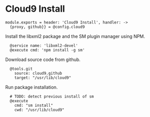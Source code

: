 
# Cloud9 Install

    module.exports = header: 'Cloud9 Install', handler: ->
      {proxy, github}} = @config.cloud9

Install the libxml2 package and the SM plugin manager using NPM.

      @service name: 'libxml2-devel'
      @execute cmd: 'npm install -g sm'

Download source code from github.

      @tools.git
        source: cloud9.github
        target: "/usr/lib/cloud9"

Run package installation.

      # TODO: detect previous install of sm
      @execute
        cmd: "sm install"
        cwd: "/usr/lib/cloud9"
